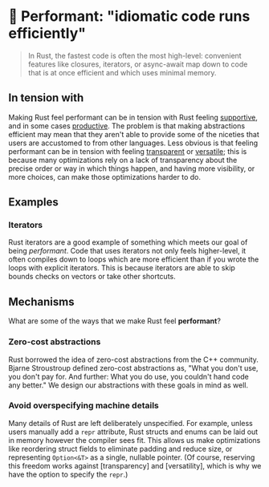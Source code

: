 # 🏇 Performant: "idiomatic code runs efficiently"

> In Rust, the fastest code is often the most high-level: convenient features like closures, iterators, or async-await map down to code that is at once efficient and which uses minimal memory.

## In tension with

Making Rust feel performant can be in tension with Rust feeling [supportive], and in some cases [productive]. The problem is that making abstractions efficient may mean that they aren't able to provide some of the niceties that users are accustomed to from other languages. Less obvious is that feeling performant can be in tension with feeling [transparent] or [versatile]; this is because many optimizations rely on a lack of transparency about the precise order or way in which things happen, and having more visibility, or more choices, can make those optimizations harder to do.

[supportive]: ./supportive.md
[productive]: ./productive.md
[versatile]: ./versatile.md
[transparent]: ./transparent.md

## Examples

### Iterators

Rust iterators are a good example of something which meets our goal of being *performant*. Code that uses iterators not only feels higher-level, it often compiles down to loops which are more efficient than if you wrote the loops with explicit iterators. This is because iterators are able to skip bounds checks on vectors or take other shortcuts.

## Mechanisms

What are some of the ways that we make Rust feel **performant**?

### Zero-cost abstractions

Rust borrowed the idea of zero-cost abstractions from the C++ community. Bjarne Stroustroup defined zero-cost abstractions as, "What you don't use, you don't pay for. And further: What you do use, you couldn't hand code any better." We design our abstractions with these goals in mind as well.

### Avoid overspecifying machine details

Many details of Rust are left deliberately unspecified. For example, unless users manually add a `repr` attribute, Rust structs and enums can be laid out in memory however the compiler sees fit. This allows us make optimizations like reordering struct fields to eliminate padding and reduce size, or representing `Option<&T>` as a single, nullable pointer. (Of course, reserving this freedom works against [transparency] and [versatility], which is why we have the option to specify the `repr`.)
